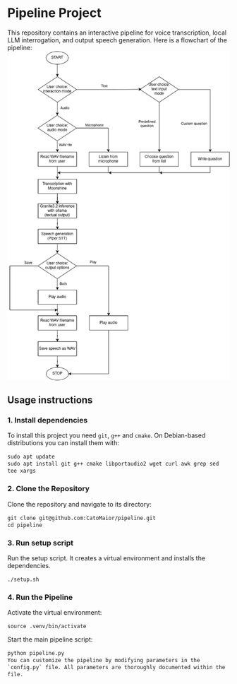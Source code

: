 # Pipeline Project

This repository contains an interactive pipeline for voice transcription, local LLM interrogation, and output speech generation. Here is a flowchart of the pipeline:
![Pipeline Flowchart](pipeline.png)

## Usage instructions

### 1. Install dependencies
To install this project you need `git`, `g++` and `cmake`. On Debian-based distributions you can install them with:
```
sudo apt update
sudo apt install git g++ cmake libportaudio2 wget curl awk grep sed tee xargs
```

### 2. Clone the Repository
Clone the repository and navigate to its directory:
```
git clone git@github.com:CatoMaior/pipeline.git
cd pipeline
```

### 3. Run setup script
Run the setup script. It creates a virtual environment and installs the dependencies.
```
./setup.sh
```

### 4. Run the Pipeline
Activate the virtual environment:
```
source .venv/bin/activate
```
Start the main pipeline script:
```
python pipeline.py
You can customize the pipeline by modifying parameters in the `config.py` file. All parameters are thoroughly documented within the file.
